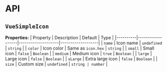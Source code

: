 # API
## `VueSimpleIcon`
**Properties:**
| Property | Description      | Default            | Type              |
|----------|------------------|--------------------|-------------------|
| `name`   | Icon name        | `undefined`        | `string`          |
| `color`  | Icon color       | Same as `icon.hex` | `string`          |
| `small`  | Small icon       | `false`            | `Boolean`         |
| `medium` | Medium icon      | `true`             | `Boolean`         |
| `large`  | Large icon       | `false`            | `Boolean`         |
| `xLarge` | Extra large icon | `false`            | `Boolean`         |
| `size`   | Custom size      | `undefined`        | `string | number` |
